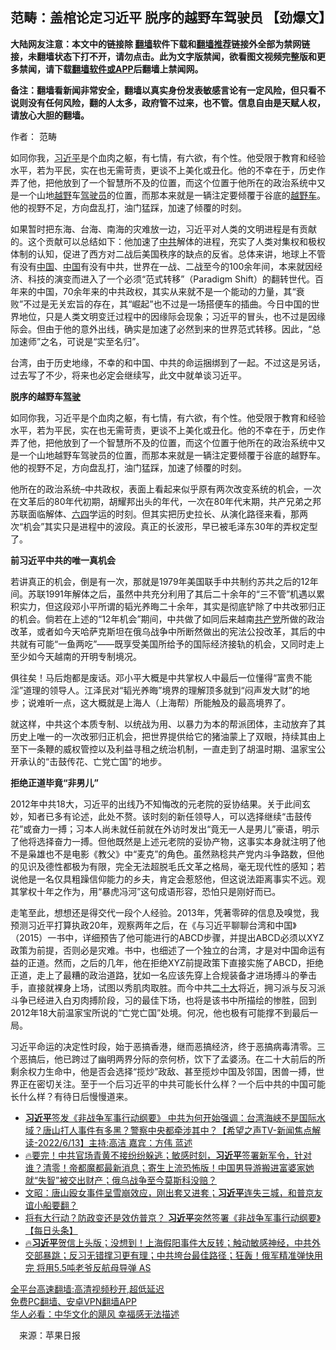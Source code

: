  <!-- 面包屑导航 --> <h2>范畴：盖棺论定习近平 脱序的越野车驾驶员 【劲爆文】</h2> <p class="notice"><b>大陆网友注意：本文中的链接除 <a href="https://github.com/bannedbook/fanqiang" >翻墙</a>软件下载和<a href="https://github.com/killgcd/justmysocks/blob/master/README.md">翻墙推荐</a>链接外全部为禁网链接，未翻墙状态下打不开，请勿点击。此为文字版禁闻，欲看图文视频完整版和更多禁闻，请下载<a href="https://github.com/bannedbook/fanqiang">翻墙软件或APP</a>后翻墙上禁闻网。</p><p>备注：翻墙看新闻非常安全，翻墙以真实身份发表敏感言论有一定风险，但只看不说则没有任何风险，翻的人太多，政府管不过来，也不管。信息自由是天赋人权，请放心大胆的翻墙。</b></p>  <div class="entry"> <p>作者： 范畴</p> <p id="summary">如同你我，<a href="https://www.bannedbook.org/bnews/tag/%e4%b9%a0%e8%bf%91%e5%b9%b3/" class="st_tag internal_tag" rel="tag" title="标签 习近平 下的日志">习近平</a>是个血肉之躯，有七情，有六欲，有个性。他受限于教育和经验水平，若为平民，实在也无需苛责，更谈不上美化或丑化。他的不幸在于，历史作弄了他，把他放到了一个智慧所不及的位置，而这个位置于他所在的政治系统中又是一个山地<a href="https://www.bannedbook.org/bnews/tag/%E8%B6%8A%E9%87%8E/" class="st_tag internal_tag" rel="tag" title="标签 越野 下的日志">越野</a>车<a href="https://www.bannedbook.org/bnews/tag/%E9%A9%BE%E9%A9%B6%E5%91%98/" class="st_tag internal_tag" rel="tag" title="标签 驾驶员 下的日志">驾驶员</a>的位置，而那本来就是一辆注定要倾覆于谷底的<a href="https://www.bannedbook.org/bnews/tag/%E8%B6%8A%E9%87%8E%E8%BD%A6/" class="st_tag internal_tag" rel="tag" title="标签 越野车 下的日志">越野车</a>。他的视野不足，方向盘乱打，油门猛踩，加速了倾覆的时刻。</p> <p id="conimg">如果暂时把东海、台海、南海的灾难放一边，习近平对人类的文明进程是有贡献的。这个贡献可以总结如下：他加速了<a href="https://www.bannedbook.org/bnews/tag/%e4%b8%ad%e5%85%b1/" class="st_tag internal_tag" rel="tag" title="标签 中共 下的日志">中共</a>解体的进程，充实了人类对集权和极权体制的认知，促进了西方对二战后美国秩序的缺点的反省。总体来讲，地球上不管有没有<span class='wp_keywordlink_affiliate'><a href="https://www.bannedbook.org/" title="中国" target="_blank">中国</a></span>、<a href="https://www.bannedbook.org/bnews/tag/%E4%B8%AD%E5%9B%BD/" class="st_tag internal_tag" rel="tag" title="标签 中国 下的日志">中国</a>有没有中共，世界在一战、二战至今的100余年间，本来就因经济、科技的演变而进入了一个必须“范式转移”（Paradigm Shift）的翻转世代。百年来的中国，70余年来的中共政权，其实从来就不是一个能动的力量，其“衰败”不过是无关宏旨的存在，其“崛起”也不过是一场搭便车的插曲。今日中国的世界地位，只是人类文明变迁过程中的因缘际会现象；习近平的冒头，也不过是因缘际会。但由于他的意外出线，确实是加速了必然到来的世界范式转移。因此，“总加速师”之名，可说是“实至名归”。</p> <p>台湾，由于历史地缘，不幸的和中国、中共的命运捆绑到了一起。不过这是另话，过去写了不少，将来也必定会继续写，此文中就单谈习近平。</p>  <p><strong>脱序的越野车<a href="https://www.bannedbook.org/bnews/tag/%E9%A9%BE%E9%A9%B6/" class="st_tag internal_tag" rel="tag" title="标签 驾驶 下的日志">驾驶</a></strong></p> <p>如同你我，习近平是个血肉之躯，有七情，有六欲，有个性。他受限于教育和经验水平，若为平民，实在也无需苛责，更谈不上美化或丑化。他的不幸在于，历史作弄了他，把他放到了一个智慧所不及的位置，而这个位置于他所在的政治系统中又是一个山地越野车驾驶员的位置，而那本来就是一辆注定要倾覆于谷底的越野车。他的视野不足，方向盘乱打，油门猛踩，加速了倾覆的时刻。</p> <p>他所在的政治系统–中共政权，表面上看起来似乎原有两次改变系统的机会，一次在文革后的80年代初期，胡耀邦出头的年代，一次在80年代末期，共产兄弟之邦苏联面临解体、<span class='wp_keywordlink'><a href="https://www.bannedbook.org/forum2/topic2509.html" title="《中国六四真相》" target="_blank">六四</a></span>学运的时刻。但其实把历史拉长、从演化路径来看，那两次“机会”其实只是进程中的波段。真正的长波形，早已被毛泽东30年的弄权定型了。</p> <p><strong>前习近平中共的唯一真机会</strong></p>  <p>若讲真正的机会，倒是有一次，那就是1979年美国联手中共制约苏共之后的12年间。苏联1991年解体之后，虽然中共充分利用了其后二十余年的“三不管”机遇以累积实力，但这段邓小平所谓的韬光养晦二十余年，其实是彻底铲除了中共改邪归正的机会。倘若在上述的“12年机会”期间，中共做了如同后来越南<a href="https://www.bannedbook.org/bnews/tag/%e5%85%b1%e4%ba%a7%e5%85%9a/" class="st_tag internal_tag" rel="tag" title="标签 共产党 下的日志">共产党</a>所做的政治改革，或者如今天哈萨克斯坦在俄乌战争中所断然做出的宪法公投改革，其后的中共就有可能“一鱼两吃”——既享受美国所给予的国际经济接轨的机会，又同时走上至少如今天越南的开明专制境况。</p> <p>俱往矣！马后炮都是废话。邓小平大概是中共掌权人中最后一位懂得“富贵不能淫”道理的领导人。江泽民对“韬光养晦”境界的理解顶多就到“闷声发大财”的地步；说难听一点，这大概就是上海人（上海帮）所能触及的最高境界了。</p> <p>就这样，中共这个本质专制、以统战为用、以暴力为本的帮派团体，主动放弃了其历史上唯一的一次改邪归正机会，把世界提供给它的猪油蒙上了双眼，持续其由上至下一条鞭的威权管控以及利益寻租之统治机制，一直走到了胡温时期、温家宝公开承认的“击鼓传花、亡党亡国”的地步。</p> <p><strong>拒绝正道毕竟“非男儿”</strong></p>  <p>2012年中共18大，习近平的出线乃不知悔改的元老院的妥协结果。关于此间玄妙，知者已多有论述，此处不赘。该时刻的新任领导人，可以选择继续“击鼓传花”或奋力一搏；习本人尚未就任前就在外访时发出“竟无一人是男儿”豪语，明示了他将选择奋力一搏。但他既然是上述元老院的妥协产物，这事实本身就注明了他不是枭雄也不是电影《教父》中“麦克”的角色。虽然熟稔共产党内斗争路数，但他的见识及德性都极为有限，完全无法超脱毛氏文革之格局，毫无现代性的感知；若说他是一名仅具粗躁信仰能力的乡夫，肯定会惹怒他，但这说法距离事实不远。观其掌权十年之作为，用“暴虎冯河”这句成语形容，恐怕只是刚好而已。</p> <p>走笔至此，想想还是得交代一段个人经验。2013年，凭著零碎的信息及嗅觉，我预测习近平打算执政20年，观察两年之后，在《与习近平聊聊台湾和中国》（2015）一书中，详细预告了他可能进行的ABCD步骤，并提出ABCD必须以XYZ政策为前提，否则必是灾难。书中，也细述了一个独立的台湾，才是对中国命运有益的正道。然而，之后的几年，他在拒绝XYZ前提政策下直接实施了ABCD，拒绝正道，走上了最糟的政治道路，犹如一名应该先穿上合规装备才进场搏斗的拳击手，直接就裸身上场，试图以秀肌肉取胜。而今中共<a href="https://www.bannedbook.org/bnews/tag/%E4%BA%8C%E5%8D%81%E5%A4%A7/" class="st_tag internal_tag" rel="tag" title="标签 二十大 下的日志">二十大</a>将近，拥习派与反习派斗争已经进入白刃肉搏阶段，习的最佳下场，也将是该书中所描绘的惨胜，回到2012年18大前温家宝所说的“亡党亡国”处境。何况，他也极有可能撑不到最后一局。</p> <p>习近平命运的决定性时段，始于恶搞香港，继而恶搞经济，终于恶搞病毒清零。三个恶搞后，他已跨过了幽明两界分际的奈何桥，饮下了孟婆汤。在二十大前后的所剩余权力生命中，他是否会选择“揽炒”政敌、甚至揽炒中国及邻国，困兽一搏，世界正在密切关注。至于一个后习近平的中共可能长什么样？一个后中共的中国可能长什么样？有待日后慢慢道来。</p> <div id="taboola-mid-1"></div>  <ul class='op-related-articles' title='相关阅读'> <li><a href='https://www.bannedbook.org/bnews/bannedvideo/20220614/1745365.html' target='_blank'><b>习近平</b>签发《非战争军事行动纲要》 中共为何开始强调：台湾海峡不是国际水域？唐山打人事件有多黑？警察中央都牵涉其中？【希望之声TV-新闻焦点解读-2022/6/13】主持:高洁  嘉宾：方伟 蓝述</a></li> <li><a href='https://www.bannedbook.org/bnews/bannedvideo/20220614/1745364.html' target='_blank'>🔥要完！中共官场青黄不接纷纷躲逃；敏感时刻，<b>习近平</b>签署新军令，针对谁？清零！帝都魔都最新消息；寄生上流恐怖版！中国男导游搬进富婆家她就“失智”被交出财产；俄乌战争至今莫斯科没赔？</a></li> <li><a href='https://www.bannedbook.org/bnews/bannedvideo/20220614/1745356.html' target='_blank'>文昭：唐山殴女事件呈雪崩效应，刚出套又进套；<b>习近平</b>连失三城，和普京友谊小船要翻？</a></li> <li><a href='https://www.bannedbook.org/bnews/bannedvideo/20220614/1745346.html' target='_blank'>将有大行动？防政变还是效仿普京？ <b>习近平</b>突然签署《非战争军事行动纲要》【每日头条】</a></li> <li><a href='https://www.bannedbook.org/bnews/bannedvideo/20220614/1745339.html' target='_blank'>🔥<b>习近平</b>贺信上头版；没想到！上海假阳事件大反转；触动敏感神经，中共外交部暴跳；反习无错撑习更有理；中共垮台最佳路径；狂轰！俄军精准弹快用完 将用5.5吨老爷反航母导弹 AS</a></li> </ul> <p class="texttj"> <a href="https://github.com/bannedbook/fanqiang/wiki/V2ray%E6%9C%BA%E5%9C%BA" target="_blank">全平台高速翻墙:高清视频秒开,超低延迟</a><br/> <a href="https://github.com/bannedbook/fanqiang/wiki/%E7%A6%81%E9%97%BB%E7%BD%91%E5%AE%89%E5%8D%93%E7%BF%BB%E5%A2%99%E6%96%B0%E9%97%BBAPP" target="_blank">免费PC翻墙、安卓VPN翻墙APP</a><br/> <a href="https://www.bannedbook.org/bnews/comments/20220220/1694796.html" target="_blank">华人必看：中华文化的飓风 幸福感无法描述</a> </p> <p class="src-info">　来源：苹果日报 </p><a name='sharetosocial'></a>  <div style="margin-bottom:5px;padding-bottom:5px;clear:both"> <div id="archive-pix-1" class="banner-ads"> <!-- AuctionX Display platform tag START --> <div id="27602x728x90x621x_ADSLOT1" clicktrack="%%CLICK_URL_ESC%%"></div>  <!-- AuctionX Display platform tag END --> </div> <div id="archive-pix-2" class="banner-ads"> <!-- AuctionX Display platform tag START --> <div id="27556x300x250x621x_ADSLOT1" clicktrack="%%CLICK_URL_ESC%%" style="margin:0 auto;text-align:center"></div>  <!-- AuctionX Display platform tag END --> </div> </div>  <div id="archive-pix-1" class="banner-ads"> <!-- AuctionX Display platform tag START --> <div id="27603x728x90x621x_ADSLOT1" clicktrack="%%CLICK_URL_ESC%%"></div>  <!-- AuctionX Display platform tag END --> </div> </div><!--END ENTRY--> 